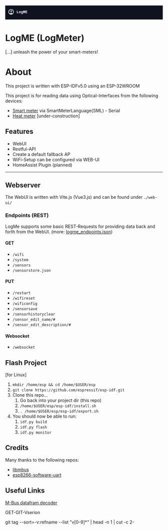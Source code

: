 ![logme-header](images/logme_header.png)

# LogME (LogMeter)

[...] unleash the power of your smart-meters!

# About

This project is written with ESP-IDFv5.0 using an ESP-32WROOM

This project is for reading data using Optical-Interfaces from the following devices:

- [Smart meter]('https://en.wikipedia.org/wiki/Smart_meter') via SmartMeterLanguage(SML) - Serial
- [Heat meter]('https://en.wikipedia.org/wiki/Heat_meter') [under-construction]

## Features

- WebUI
- Restful-API
- Create a default fallback AP
- WiFi-Setup can be configured via WEB-UI
- HomeAssist Plugin (planned)

---

## Webserver

The WebUI is written with Vite.js (Vue3.js) and can be found under `./web-ui/`

### Endpoints (REST)

LogMe supports some basic REST-Requests for providing data back and forth from the WebUI.
(more: [logme_endpoints.json](web-ui/json-server/logme_endpoints.json))

#### GET

- `/wifi`
- `/system`
- `/sensors`
- `/sensorstore.json`

#### PUT

- `/restart`
- `/wifireset`
- `/wificonfig`
- `/sensorsave`
- `/sensorhistoryclear`
- `/sensor_edit_name/#`
- `/sensor_edit_description/#`

#### Websocket

- `/websocket`

## Flash Project

[for Linux]

1. `mkdir /home/esp && cd /home/$USER/esp`
2. `git clone https://github.com/espressif/esp-idf.git`
3. Clone this repo...
    1. Go back into your project dir (this repo)
    2. `/home/$USER/esp/esp-idf/install.sh`
    3. `. /home/$USER/esp/esp-idf/export.sh`
4. You should now be able to run:
    1. `idf.py build`
    2. `idf.py flash`
    3. `idf.py monitor`

## Credits

Many thanks to the following repos:

- [libmbus](https://github.com/rscada/libmbus)
- [esp8266-software-uart](https://github.com/plieningerweb/esp8266-software-uart)

## Useful Links

[M-Bus datafram decoder](https://dev-lab.github.io/tmbus/tmbus.htm)

GET-GIT-Vserion

git tag --sort=-v:refname --list "v[0-9]*" | head -n 1 | cut -c 2-
